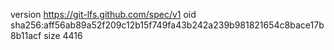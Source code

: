 version https://git-lfs.github.com/spec/v1
oid sha256:aff56ab89a52f209c12b15f749fa43b242a239b981821654c8bace17b8b11acf
size 4416
